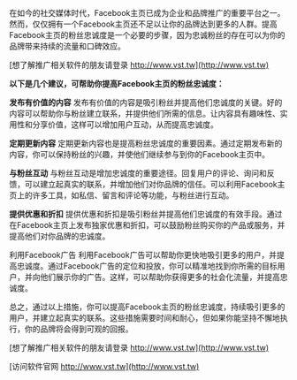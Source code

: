 在如今的社交媒体时代，Facebook主页已成为企业和品牌推广的重要平台之一。然而，仅仅拥有一个Facebook主页还不足以让你的品牌达到更多的人群。提高Facebook主页的粉丝忠诚度是一个必要的步骤，因为忠诚粉丝的存在可以为你的品牌带来持续的流量和口碑效应。

[想了解推广相关软件的朋友请登录 http://www.vst.tw](http://www.vst.tw)

**以下是几个建议，可帮助你提高Facebook主页的粉丝忠诚度：**

**发布有价值的内容**
发布有价值的内容是吸引粉丝并提高他们忠诚度的关键。好的内容可以帮助你与粉丝建立联系，并提供他们所需的信息。让内容具有趣味性、实用性和分享价值，这样可以增加用户互动，从而提高忠诚度。

**定期更新内容**
定期更新内容也是提高粉丝忠诚度的重要因素。通过定期发布新的内容，你可以保持粉丝的兴趣，并使他们继续参与到你的Facebook主页中。

**与粉丝互动**
与粉丝互动是增加忠诚度的重要途径。回复用户的评论、询问和反馈，可以建立起真实的联系，并增加他们对你品牌的信任。可以利用Facebook主页上的许多工具，如私信、留言和评论等功能，与粉丝进行互动。

**提供优惠和折扣**
提供优惠和折扣是吸引粉丝并提高他们忠诚度的有效手段。通过在Facebook主页上发布独家优惠和折扣，可以鼓励粉丝购买你的产品或服务，并提高他们对你品牌的忠诚度。

利用Facebook广告
利用Facebook广告可以帮助你更快地吸引更多的用户，并提高忠诚度。通过Facebook广告的定位和投放，你可以精准地找到你所需的目标用户，并向他们展示你的广告。这样，可以帮助你获得更多的社会化流量，并提高忠诚度。

总之，通过以上措施，你可以提高Facebook主页的粉丝忠诚度，持续吸引更多的用户，并建立起真实的联系。这些措施需要时间和耐心，但如果你能坚持不懈地执行，你的品牌将会得到可观的回报。

[想了解推广相关软件的朋友请登录 http://www.vst.tw](http://www.vst.tw)


[访问软件官网 http://www.vst.tw](http://www.vst.tw)
